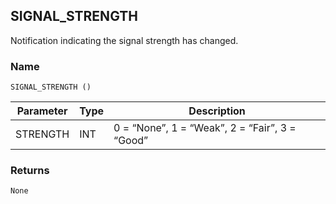 ## SIGNAL\_STRENGTH

Notification indicating the signal strength has changed.


### Name

`SIGNAL_STRENGTH ()`


| Parameter | Type | Description                                    |
| --------- | ---- | ---------------------------------------------- |
| STRENGTH  | INT  | 0 = “None”, 1 = “Weak”, 2 = “Fair”, 3 = “Good” |


### Returns

`None`